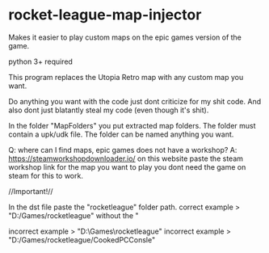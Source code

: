 # rocket-league-map-injector
Makes it easier to play custom maps on the epic games version of the game. 

python 3+ required

This program replaces the Utopia Retro map with any custom map you want.

Do anything you want with the code just dont criticize for my shit code. And also dont just blatantly steal my code (even though it's shit).

In the folder "MapFolders" you put extracted map folders.
The folder must contain a upk/udk file.
The folder can be named anything you want.

Q: where can I find maps, epic games does not have a workshop?
A: https://steamworkshopdownloader.io/ on this website paste the steam workshop link for the map you want to play you dont need the game on steam for this to work.

\/\/Important!\/\/

In the dst file paste the "rocketleague" folder
path.
correct example > "D:/Games/rocketleague" without the "

incorrect example > "D:\Games\rocketleague"
incorrect example > "D:/Games/rocketleague/CookedPCConsle"
